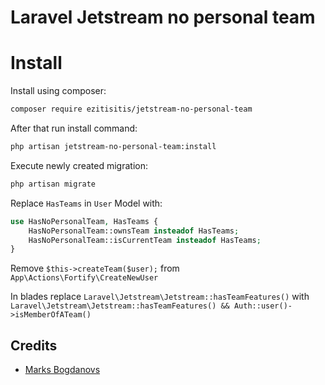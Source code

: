 # Laravel Jetstream no personal team

# Install

Install using composer:
```bash
composer require ezitisitis/jetstream-no-personal-team
```

After that run install command:
```bash
php artisan jetstream-no-personal-team:install
```

Execute newly created migration:
```bash
php artisan migrate
```

Replace `HasTeams` in `User` Model with:
```php
use HasNoPersonalTeam, HasTeams {
    HasNoPersonalTeam::ownsTeam insteadof HasTeams;
    HasNoPersonalTeam::isCurrentTeam insteadof HasTeams;
}
```

Remove `$this->createTeam($user);` from `App\Actions\Fortify\CreateNewUser`

In blades replace `Laravel\Jetstream\Jetstream::hasTeamFeatures()` with 
`Laravel\Jetstream\Jetstream::hasTeamFeatures() && Auth::user()->isMemberOfATeam()`

## Credits

- [Marks Bogdanovs](https://www.ezitisitis.com)
